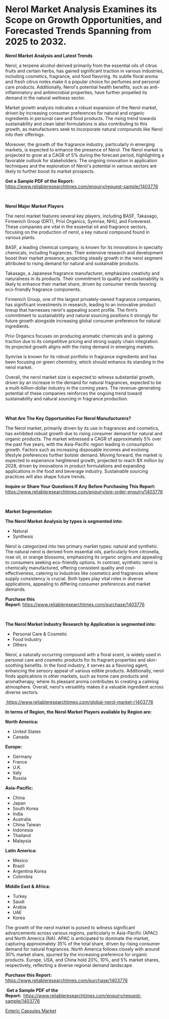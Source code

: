 <p><h1>Nerol Market Analysis Examines its Scope on Growth Opportunities, and Forecasted Trends Spanning from 2025 to 2032.</h1></p><p><strong>Nerol Market Analysis and Latest Trends</strong></p>
<p><p>Nerol, a terpene alcohol derived primarily from the essential oils of citrus fruits and certain herbs, has gained significant traction in various industries, including cosmetics, fragrance, and food flavoring. Its subtle floral aroma and fresh citrus notes make it a popular choice for perfumes and personal care products. Additionally, Nerol's potential health benefits, such as anti-inflammatory and antimicrobial properties, have further propelled its demand in the natural wellness sector.</p><p>Market growth analysis indicates a robust expansion of the Nerol market, driven by increasing consumer preferences for natural and organic ingredients in personal care and food products. The rising trend towards sustainability and clean label formulations is also contributing to this growth, as manufacturers seek to incorporate natural compounds like Nerol into their offerings.</p><p>Moreover, the growth of the fragrance industry, particularly in emerging markets, is expected to enhance the presence of Nerol. The Nerol market is projected to grow at a CAGR of 5% during the forecast period, highlighting a favorable outlook for stakeholders. The ongoing innovation in application techniques and the exploration of Nerol's potential in various sectors are likely to further boost its market prospects.</p></p>
<p><strong>Get a Sample PDF of the Report:&nbsp;</strong> <a href="https://www.reliableresearchtimes.com/enquiry/request-sample/1403776?utm_campaign=2953&utm_medium=2&utm_source=Github&utm_content=ia&utm_term=28032025&utm_id=nerol">https://www.reliableresearchtimes.com/enquiry/request-sample/1403776</a></p>
<p>&nbsp;</p>
<p><strong>Nerol Major Market Players</strong></p>
<p><p>The nerol market features several key players, including BASF, Takasago, Firmenich Group (DRT), Privi Organics, Symrise, NHU, and Foreverest. These companies are vital in the essential oil and fragrance sectors, focusing on the production of nerol, a key natural compound found in various plants.</p><p>BASF, a leading chemical company, is known for its innovations in specialty chemicals, including fragrances. Their extensive research and development boost their market presence, projecting steady growth in the nerol segment attributed to rising demand for natural and sustainable products.</p><p>Takasago, a Japanese fragrance manufacturer, emphasizes creativity and naturalness in its products. Their commitment to quality and sustainability is likely to enhance their market share, driven by consumer trends favoring eco-friendly fragrance components.</p><p>Firmenich Group, one of the largest privately-owned fragrance companies, has significant investments in research, leading to an innovative product lineup that harnesses nerol's appealing scent profile. The firm’s commitment to sustainability and natural sourcing positions it strongly for future growth alongside increasing global consumer preference for natural ingredients.</p><p>Privi Organics focuses on producing aromatic chemicals and is gaining traction due to its competitive pricing and strong supply chain integration. Its projected growth aligns with the rising demand in emerging markets.</p><p>Symrise is known for its robust portfolio in fragrance ingredients and has been focusing on green chemistry, which should enhance its standing in the nerol market.</p><p>Overall, the nerol market size is expected to witness substantial growth, driven by an increase in the demand for natural fragrances, expected to be a multi-billion-dollar industry in the coming years. The revenue-generating potential of these companies reinforces the ongoing trend toward sustainability and natural sourcing in fragrance production.</p></p>
<p>&nbsp;</p>
<p><strong>What Are The Key Opportunities For Nerol Manufacturers?</strong></p>
<p><p>The Nerol market, primarily driven by its use in fragrances and cosmetics, has exhibited robust growth due to rising consumer demand for natural and organic products. The market witnessed a CAGR of approximately 5% over the past five years, with the Asia-Pacific region leading in consumption growth. Factors such as increasing disposable incomes and evolving lifestyle preferences further bolster demand. Moving forward, the market is expected to experience heightened growth, projected to reach $X million by 2028, driven by innovations in product formulations and expanding applications in the food and beverage industry. Sustainable sourcing practices will also shape future trends.</p></p>
<p><strong>Inquire or Share Your Questions If Any Before Purchasing This Report:</strong> <a href="https://www.reliableresearchtimes.com/enquiry/pre-order-enquiry/1403776?utm_campaign=2953&utm_medium=2&utm_source=Github&utm_content=ia&utm_term=28032025&utm_id=nerol">https://www.reliableresearchtimes.com/enquiry/pre-order-enquiry/1403776</a></p>
<p>&nbsp;</p>
<p><strong>Market Segmentation</strong></p>
<p><strong>The Nerol Market Analysis by types is segmented into:</strong></p>
<p><ul><li>Natural</li><li>Synthesis</li></ul></p>
<p><p>Nerol is categorized into two primary market types: natural and synthetic. The natural nerol is derived from essential oils, particularly from citronella, rose oil, or orange blossoms, emphasizing its organic origins and appealing to consumers seeking eco-friendly options. In contrast, synthetic nerol is chemically manufactured, offering consistent quality and cost-effectiveness, catering to industries like cosmetics and fragrances where supply consistency is crucial. Both types play vital roles in diverse applications, appealing to differing consumer preferences and market demands.</p></p>
<p><strong>Purchase this Report:&nbsp;</strong><a href="https://www.reliableresearchtimes.com/purchase/1403776?utm_campaign=2953&utm_medium=2&utm_source=Github&utm_content=ia&utm_term=28032025&utm_id=nerol">https://www.reliableresearchtimes.com/purchase/1403776</a></p>
<p>&nbsp;</p>
<p><strong>The Nerol Market Industry Research by Application is segmented into:</strong></p>
<p><ul><li>Personal Care & Cosmetic</li><li>Food Industry</li><li>Others</li></ul></p>
<p><p>Nerol, a naturally occurring compound with a floral scent, is widely used in personal care and cosmetic products for its fragrant properties and skin-soothing benefits. In the food industry, it serves as a flavoring agent, enhancing the sensory appeal of various edible products. Additionally, nerol finds applications in other markets, such as home care products and aromatherapy, where its pleasant aroma contributes to creating a calming atmosphere. Overall, nerol's versatility makes it a valuable ingredient across diverse sectors.</p></p>
<p><a href="https://www.reliableresearchtimes.com/global-nerol-market-r1403776?utm_campaign=2953&utm_medium=2&utm_source=Github&utm_content=ia&utm_term=28032025&utm_id=nerol">&nbsp;https://www.reliableresearchtimes.com/global-nerol-market-r1403776</a></p>
<p><strong>In terms of Region, the Nerol Market Players available by Region are:</strong></p>
<p>
    <p> <strong> North America: </strong>
        <ul>
            <li>United States</li>
            <li>Canada</li>
        </ul>
        </p> 
    <p> <strong> Europe: </strong>
        <ul>
            <li>Germany</li>
            <li>France</li>
            <li>U.K.</li>
            <li>Italy</li>
            <li>Russia</li>
        </ul>
        </p> 
    <p> <strong> Asia-Pacific: </strong>
        <ul>
            <li>China</li>
            <li>Japan</li>
            <li>South Korea</li>
            <li>India</li>
            <li>Australia</li>
            <li>China Taiwan</li>
            <li>Indonesia</li>
            <li>Thailand</li>
            <li>Malaysia</li>
        </ul>
        </p> 
    <p> <strong> Latin America: </strong>
        <ul>
            <li>Mexico</li>
            <li>Brazil</li>
            <li>Argentina Korea</li>
            <li>Colombia</li>
        </ul>
        </p> 
    <p> <strong> Middle East & Africa: </strong>
        <ul>
            <li>Turkey</li>
            <li>Saudi</li>
            <li>Arabia</li>
            <li>UAE</li>
            <li>Korea</li>
        </ul>
    </p>
    </p>
<p><p>The growth of the nerol market is poised to witness significant advancements across various regions, particularly in Asia-Pacific (APAC) and North America (NA). APAC is anticipated to dominate the market, capturing approximately 35% of the total share, driven by rising consumer demand for natural fragrances. North America follows closely with around 30% market share, spurred by the increasing preference for organic products. Europe, USA, and China hold 20%, 10%, and 5% market shares, respectively, reflecting a diverse regional demand landscape.</p></p>
<p><strong>Purchase this Report: </strong><a href="https://www.reliableresearchtimes.com/purchase/1403776?utm_campaign=2953&utm_medium=2&utm_source=Github&utm_content=ia&utm_term=28032025&utm_id=nerol">https://www.reliableresearchtimes.com/purchase/1403776</a></p>
<p>&nbsp;<strong>Get a Sample PDF of the Report:&nbsp;&nbsp;</strong><a href="https://www.reliableresearchtimes.com/enquiry/request-sample/1403776?utm_campaign=2953&utm_medium=2&utm_source=Github&utm_content=ia&utm_term=28032025&utm_id=nerol">https://www.reliableresearchtimes.com/enquiry/request-sample/1403776</a></p>
<p><strong></strong></p>
<p><p><a href="https://github.com/paljuhubeyde/Market-Research-Report-List-1/blob/main/enteric-capsules-market.md?utm_campaign=2953&utm_medium=2&utm_source=Github&utm_content=ia&utm_term=28032025&utm_id=nerol">Enteric Capsules Market</a></p></p>